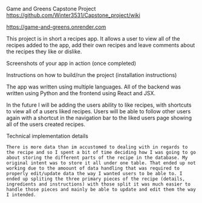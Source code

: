 Game and Greens Capstone Project
https://github.com/Winter3531/Capstone_project/wiki

https://game-and-greens.onrender.com

This project is in short a recipes app. It allows a user to view all of the recipes added to the app, add their own recipes and leave comments about the recipes they like or dislike.

Screenshots of your app in action (once completed)

Instructions on how to build/run the project (installation instructions)

The app was written using multiple languages. All of the backend was written using Python and the frontend using React and JSX.

In the future I will be adding the users ability to like recipes, with shortcuts to view all of a users liked recipes. Users will be able to follow other users again with a shortcut in the navigation bar to the liked users page showing all of the users created recipes.

Technical implementation details

    There is more data than im accustomed to dealing with in regards to the recipe and so I spent a bit of time deciding how I was going to go about storing the different parts of the recipe in the database. My original intent was to store it all under one table. That ended up not working due to the amoount of data handling that was required to properly edit/update data the way I wanted users to be able to. I ended up spliting the three primary pieces of the recipe (details, ingredients and instructions) with those split it was much easier to handle those pieces and mainly be able to update and edit them the way I intended.
